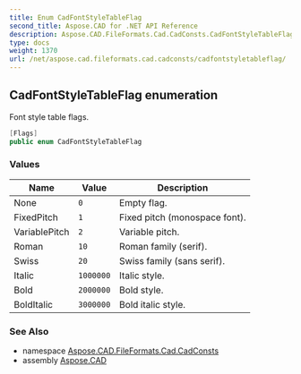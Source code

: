 ```yaml
---
title: Enum CadFontStyleTableFlag
second_title: Aspose.CAD for .NET API Reference
description: Aspose.CAD.FileFormats.Cad.CadConsts.CadFontStyleTableFlag enum. Font style table flags
type: docs
weight: 1370
url: /net/aspose.cad.fileformats.cad.cadconsts/cadfontstyletableflag/
---
```

## CadFontStyleTableFlag enumeration

Font style table flags.

```csharp
[Flags]
public enum CadFontStyleTableFlag
```

### Values

| Name | Value | Description |
| --- | --- | --- |
| None | `0` | Empty flag. |
| FixedPitch | `1` | Fixed pitch (monospace font). |
| VariablePitch | `2` | Variable pitch. |
| Roman | `10` | Roman family (serif). |
| Swiss | `20` | Swiss family (sans serif). |
| Italic | `1000000` | Italic style. |
| Bold | `2000000` | Bold style. |
| BoldItalic | `3000000` | Bold italic style. |

### See Also

* namespace [Aspose.CAD.FileFormats.Cad.CadConsts](../../aspose.cad.fileformats.cad.cadconsts/)
* assembly [Aspose.CAD](../../)


